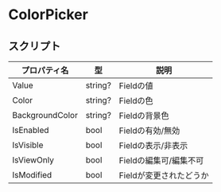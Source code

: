 # ColorPicker


## スクリプト
| プロパティ名          | 型               | 説明                                            |
|-----------------|-----------------|-----------------------------------------------|
| Value           | string?         | Fieldの値                                       |
| Color           | string?         | Fieldの色                                       |
| BackgroundColor | string?         | Fieldの背景色                                     | 
| IsEnabled       | bool            | Fieldの有効/無効                                   |
| IsVisible       | bool            | Fieldの表示/非表示                                  |
| IsViewOnly      | bool            | Fieldの編集可/編集不可                                |
| IsModified      | bool            | Fieldが変更されたどうか                                |
